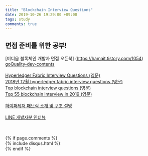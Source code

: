 ```yaml
---
title: "Blockchain Interview Questions"
date: 2019-10-26 19:29:00 +09:00
tags: study
comments: true
---
```


## 면접 준비를 위한 공부!
[미디움 블록체인 개발자 면접 오픈북]
(https://hamait.tistory.com/1054)
<br />
[goQuality-dev-contents](https://github.com/Integerous/goQuality-dev-contents)
<br />
<br />
[Hyperledger Fabric Interview Questions (영문)](https://vitalflux.com/hyperledger-fabric-distributed-ledger-interview-questions-notes/)
<br />
[2018년 12월 hyperledger fabric interview questions (영문)](https://www.biganalytics.me/2018/12/hyperledger-fabric-real-interview.html)
<br />
[Top blockchain interview questions (영문)](https://intellipaat.com/blog/interview-question/blockchain-interview-questions/)
<br />
[Top 55 blockchain interview in 2019 (영문)](https://www.edureka.co/blog/interview-questions/blockchain-interview-questions/)
<br />
<br />
[하이퍼레저 패브릭 소개 및 구조 설명](https://blog.naver.com/mage7th/221493540794)
<br />
<br />
[LINE 개발자분 인터뷰](https://blog.naver.com/PostView.nhn?blogId=mage7th&logNo=221575023525)

<br />
<br />
{% if page.comments %}
<div id="post-disqus" class="container">
{% include disqus.html %}
</div>
{% endif %}